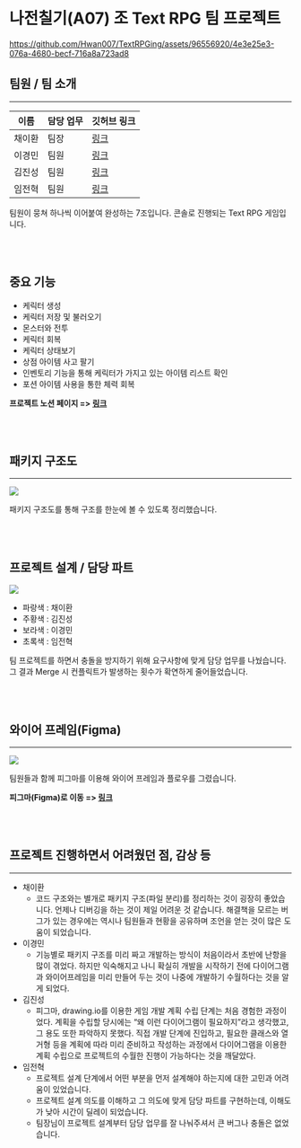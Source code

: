 # 나전칠기(A07) 조 Text RPG 팀 프로젝트


https://github.com/Hwan007/TextRPGing/assets/96556920/4e3e25e3-076a-4680-becf-716a8a723ad8



##  팀원 / 팀 소개
---

|이름|담당 업무|깃허브 링크|
|------|---|---|
|채이환|팀장|[링크](https://github.com/Hwan007)|
|이경민|팀원|[링크](https://github.com/kminsmin)|
|김진성|팀원|[링크](https://github.com/GYALLERHORN)|
|임전혁|팀원|[링크](https://github.com/yarogono)|

팀원이 뭉쳐 하나씩 이어붙여 완성하는 7조입니다.
콘솔로 진행되는 Text RPG 게임입니다.

<br/>
<br/>

## 중요 기능
- 케릭터 생성
- 케릭터 저장 및 불러오기
- 몬스터와 전투
- 케릭터 회복
- 케릭터 상태보기
- 상점 아이템 사고 팔기
- 인벤토리 기능을 통해 케릭터가 가지고 있는 아이템 리스트 확인
- 포션 아이템 사용을 통한 체력 회복


**프로젝트 노션 페이지 => [링크](https://slime-scorpio-806.notion.site/A07-ea6a544a282946ae9521b25dfe20a5a4)**

<br/>
<br/>

## 패키지 구조도
---

<img src="https://github.com/Hwan007/TextRPGing/assets/70641418/600eae7d-e6fd-4f69-880d-2af6e5a9ad76">

패키지 구조도를 통해 구조를 한눈에 볼 수 있도록 정리했습니다.

<br/>
<br/>

## 프로젝트 설계 / 담당 파트

<img src="https://user-images.githubusercontent.com/70641418/264863929-82a2a477-47d3-4451-a60e-ebf1d622df1e.png">

- 파랑색 : 채이환
- 주황색 : 김진성
- 보라색 : 이경민
- 초록색 : 임전혁

팀 프로젝트를 하면서 충돌을 방지하기 위해 요구사항에 맞게 담당 업무를 나눴습니다.
그 결과 Merge 시 컨플릭트가 발생하는 횟수가 확연하게 줄어들었습니다.

<br/>
<br/>


## 와이어 프레임(Figma)
---

<img src="https://github.com/Hwan007/TextRPGing/assets/70641418/4060384e-43d3-4be7-9f71-8ec8f751c88e">

팀원들과 함께 피그마를 이용해 와이어 프레임과 플로우를 그렸습니다.

**피그마(Figma)로 이동 => [링크](https://www.figma.com/file/b1qzjy9DpJYyyC1VZETMZx/TextRPGing?type=design&node-id=0%3A1&mode=design&t=csMIUSWw8cEYj3Xg-1)**

<br/>
<br/>


## 프로젝트 진행하면서 어려웠던 점, 감상 등
---

- 채이환 
    - 코드 구조와는 별개로 패키지 구조(파일 분리)를 정리하는 것이 굉장히 좋았습니다. 
    언제나 디버깅을 하는 것이 제일 어려운 것 같습니다.
    해결책을 모르는 버그가 있는 경우에는 역시나 팀원들과 현황을 공유하며 조언을 얻는 것이 많은 도움이 되었습니다.
- 이경민
    - 기능별로 패키지 구조를 미리 짜고 개발하는 방식이 처음이라서 초반에 난항을 많이 겪었다. 
    하지만 익숙해지고 나니 확실히 개발을 시작하기 전에 다이어그램과 와이어프레임을 미리 만들어 두는 것이 나중에 개발하기 수월하다는 것을 알게 되었다.
- 김진성
    - 피그마, drawing.io를 이용한 게임 개발 계획 수립 단계는 처음 경험한 과정이었다. 
    계획을 수립할 당시에는 “왜 이런 다이어그램이 필요하지”라고 생각했고, 그 용도 또한 파악하지 못했다. 
    직접 개발 단계에 진입하고, 필요한 클래스와 열거형 등을 계획에 따라 미리 준비하고 작성하는 과정에서 
    다이어그램을 이용한 계획 수립으로 프로젝트의 수월한 진행이 가능하다는 것을 깨달았다. 
- 임전혁
    - 프로젝트 설계 단계에서 어떤 부분을 먼저 설계해야 하는지에 대한 고민과 어려움이 있었습니다.
    - 프로젝트 설계 의도를 이해하고 그 의도에 맞게 담당 파트를 구현하는데, 이해도가 낮아 시간이 딜레이 되었습니다.
    - 팀장님이 프로젝트 설계부터 담당 업무를 잘 나눠주셔서 큰 버그나 충돌은 없었습니다.
